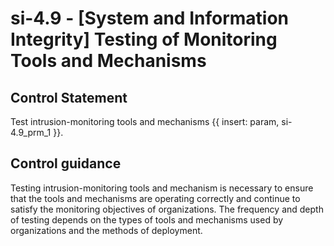 # si-4.9 - \[System and Information Integrity\] Testing of Monitoring Tools and Mechanisms

## Control Statement

Test intrusion-monitoring tools and mechanisms {{ insert: param, si-4.9_prm_1 }}.

## Control guidance

Testing intrusion-monitoring tools and mechanism is necessary to ensure that the tools and mechanisms are operating correctly and continue to satisfy the monitoring objectives of organizations. The frequency and depth of testing depends on the types of tools and mechanisms used by organizations and the methods of deployment.
